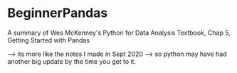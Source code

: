 # BeginnerPandas
A summary of Wes McKenney's Python for Data Analysis Textbook, Chap 5, Getting Started with Pandas

--> its more like the notes I made in Sept 2020 --> so python may have had another big update by the time you get to it.
